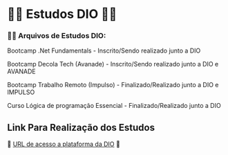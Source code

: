 # 🧑‍💻 Estudos DIO 🧑‍💻
### 🧑‍🎓 Arquivos de Estudos DIO:
Bootcamp .Net Fundamentals - Inscrito/Sendo realizado junto a DIO 

Bootcamp Decola Tech (Avanade) - Inscrito/Sendo realizado junto a DIO e AVANADE

Bootcamp Trabalho Remoto (Impulso) - Finalizado/Realizado junto a DIO e IMPULSO

Curso Lógica de programação Essencial - Finalizado/Realizado junto a DIO

## Link Para Realização dos Estudos  
🔗 [URL de acesso a plataforma da DIO](https://www.dio.me/) 🔗
